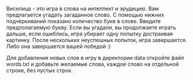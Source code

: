 Виселица - это игра в слова на интеллект и эрудицию. 
Вам предлагается угадать загаданное слово. С помощью нижних подчёркиваний показано количество букв в слове.
Введите предполагаемую букву. Если вы угадали, вы продолжаете играть дальше, если ошиблись, игра убирает одну попытку достраивая картинку. 
После нескольких неуспешных попыток, игра завершается. Либо она завершается вашей победой :)

Для добавления новых слов в игру в директории data откройте файл words.txt и добавьте желаемые слова, каждое слово на отдельной строке, 
без пустых строк.

